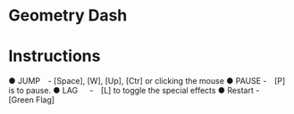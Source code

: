 # Geometry Dash
Instructions
======================================
● JUMP - [Space], [W], [Up], [Ctr] or clicking the mouse
● PAUSE - [P] is to pause.
● LAG  - [L] to toggle the special effects
● Restart - [Green Flag]
